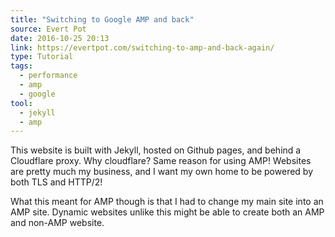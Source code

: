 ```yaml
---
title: "Switching to Google AMP and back"
source: Evert Pot
date: 2016-10-25 20:13
link: https://evertpot.com/switching-to-amp-and-back-again/
type: Tutorial
tags:
  - performance
  - amp
  - google
tool:
  - jekyll
  - amp
---
```

This website is built with Jekyll, hosted on Github pages, and behind a Cloudflare proxy. Why cloudflare? Same reason for using AMP! Websites are pretty much my business, and I want my own home to be powered by both TLS and HTTP/2!

What this meant for AMP though is that I had to change my main site into an AMP site. Dynamic websites unlike this might be able to create both an AMP and non-AMP website.





